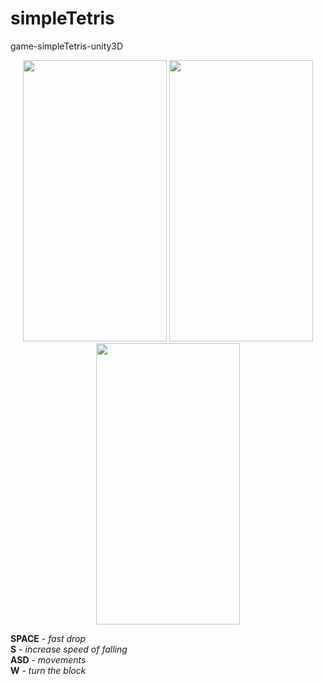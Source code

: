# simpleTetris
game-simpleTetris-unity3D

<p align="center">
  <img width="230" height="450" src="https://user-images.githubusercontent.com/17459523/210509415-d4662530-df49-40b8-958f-88d41941653a.png">
  
  <img width="230" height="450" src="https://user-images.githubusercontent.com/17459523/210509328-4f3a7c0d-4cef-4635-8fa9-9558bb3ab7a7.png">
  
  <img width="230" height="450" src="https://user-images.githubusercontent.com/17459523/210509472-b627d92c-c1b8-4c7d-a12c-023d31949795.png">
  
</p>

**SPACE** - *fast drop*  </br>
**S** - *increase speed of falling*  </br>
**ASD** - *movements*  </br>
**W** - *turn the block*  </br>
